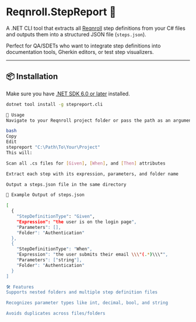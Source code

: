 # Reqnroll.StepReport 🧪

A .NET CLI tool that extracts all [Reqnroll](https://reqnroll.dev) step definitions from your C# files and outputs them into a structured JSON file (`steps.json`).

Perfect for QA/SDETs who want to integrate step definitions into documentation tools, Gherkin editors, or test step visualizers.

---

## 📦 Installation

Make sure you have [.NET SDK 6.0 or later](https://dotnet.microsoft.com/download) installed.

```bash
dotnet tool install -g stepreport.cli

🚀 Usage
Navigate to your Reqnroll project folder or pass the path as an argument:

bash
Copy
Edit
stepreport "C:\Path\To\Your\Project"
This will:

Scan all .cs files for [Given], [When], and [Then] attributes

Extract each step with its expression, parameters, and folder name

Output a steps.json file in the same directory

🧾 Example Output of steps.json

[
  {
    "StepDefinitionType": "Given",
    "Expression": "the user is on the login page",
    "Parameters": [],
    "Folder": "Authentication"
  },
  {
    "StepDefinitionType": "When",
    "Expression": "the user submits their email \\\"(.*)\\\"",
    "Parameters": ["string"],
    "Folder": "Authentication"
  }
]

🛠 Features
Supports nested folders and multiple step definition files

Recognizes parameter types like int, decimal, bool, and string

Avoids duplicates across files/folders

